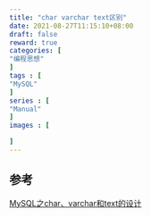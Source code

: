 ```yaml
---
title: "char varchar text区别"
date: 2021-08-27T11:15:10+08:00
draft: false
reward: true
categories: [
"编程思想"
]
tags : [
"MySQL"
]
series : [
"Manual"
]
images : [

]
---
```


[comment]: <> (# char、varchar、text区别)



## 参考

[MySQL之char、varchar和text的设计](https://www.cnblogs.com/billyxp/p/3548540.html)

